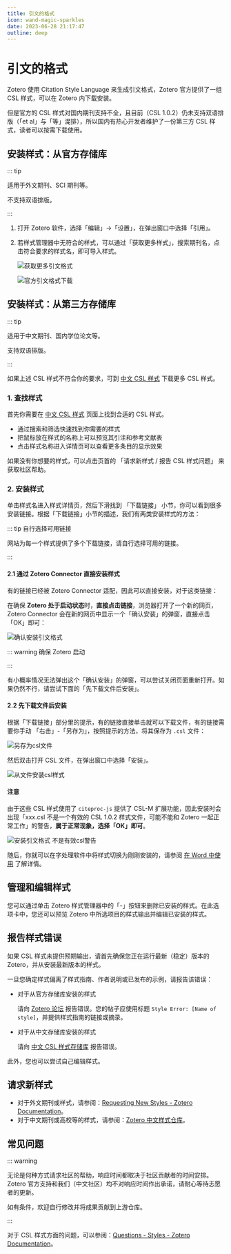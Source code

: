 ```yaml
---
title: 引文的格式
icon: wand-magic-sparkles
date: 2023-06-28 21:17:47
outline: deep
---
```


# 引文的格式

Zotero 使用 Citation Style Language 来生成引文格式，Zotero 官方提供了一组 CSL 样式，可以在 Zotero 内下载安装。

但是官方的 CSL 样式对国内期刊支持不全，且目前（CSL 1.0.2）仍未支持双语排版（「et al」与「等」混排），所以国内有热心开发者维护了一份第三方 CSL 样式，读者可以按需下载使用。

## 安装样式：从官方存储库

::: tip

适用于外文期刊、SCI 期刊等。

不支持双语排版。

:::

1. 打开 Zotero 软件，选择「编辑」->「设置」，在弹出窗口中选择「引用」。

   <!-- ![引文格式管理](../assets/images/zotero-引文格式管理.png) -->

2. 若样式管理器中无符合的样式，可以通过「获取更多样式」，搜索期刊名，点击符合要求的样式名，即可导入样式。

   ![获取更多引文格式](../assets/images/zotero-获取更多引文格式.png)

   ![官方引文格式下载](../assets/images/zotero-官方引文格式.png)

## 安装样式：从第三方存储库

::: tip

适用于中文期刊、国内学位论文等。

支持双语排版。

:::

如果上述 CSL 样式不符合你的要求，可到 [中文 CSL 样式](https://zotero-chinese.com/styles) 下载更多 CSL 样式。

### 1. 查找样式

首先你需要在 [中文 CSL 样式](https://zotero-chinese.com/styles) 页面上找到合适的 CSL 样式。

- 通过搜索和筛选快速找到你需要的样式
- 把鼠标放在样式的名称上可以预览其引注和参考文献表
- 点击样式名称进入详情页可以查看更多条目的显示效果

如果没有你想要的样式，可以点击页首的 「请求新样式 / 报告 CSL 样式问题」 来获取社区帮助。

### 2. 安装样式

单击样式名进入样式详情页，然后下滑找到 「下载链接」 小节，你可以看到很多安装链接。根据「下载链接」小节的描述，我们有两类安装样式的方法：

::: tip 自行选择可用链接

网站为每一个样式提供了多个下载链接，请自行选择可用的链接。

:::

#### 2.1 通过 Zotero Connector 直接安装样式

有的链接已经被 Zotero Connector 适配，因此可以直接安装，对于这类链接：

在确保 **Zotero 处于启动状态**时，**直接点击链接**，浏览器打开了一个新的网页，Zotero Connector 会在新的网页中显示一个「确认安装」的弹窗，直接点击「OK」即可：

![确认安装引文格式](../assets/images/zotero-从connector添加csl样式.png)

::: warning 确保 Zotero 启动

:::

有小概率情况无法弹出这个「确认安装」的弹窗，可以尝试关闭页面重新打开。如果仍然不行，请尝试下面的「先下载文件后安装」。

#### 2.2 先下载文件后安装

根据「下载链接」部分里的提示，有的链接直接单击就可以下载文件，有的链接需要你手动 「右击」-「另存为」，按照提示的方法，将其保存为 `.csl` 文件：

![另存为csl文件](../assets/images/另存为csl文件.png)

然后双击打开 CSL 文件，在弹出窗口中选择「安装」。

![从文件安装csl样式](../assets/images/zotero-从文件安装csl样式.png)

#### 注意

由于这些 CSL 样式使用了 `citeproc-js` 提供了 CSL-M 扩展功能，因此安装时会出现「xxx.csl 不是一个有效的 CSL 1.0.2 样式文件，可能不能和 Zotero 一起正常工作」的警告，**属于正常现象，选择「OK」即可**。

![安装引文格式 不是有效csl警告](../assets/images/安装引文格式-不是有效csl警告.png)

随后，你就可以在字处理软件中将样式切换为刚刚安装的，请参阅 [在 Word 中使用](./ms-word-plugin.md) 了解详情。

## 管理和编辑样式

您可以通过单击 Zotero 样式管理器中的「-」按钮来删除已安装的样式。在此选项卡中，您还可以预览 Zotero 中所选项目的样式输出并编辑已安装的样式。

## 报告样式错误

如果 CSL 样式未提供预期输出，请首先确保您正在运行最新（稳定）版本的 Zotero，并从安装最新版本的样式。

一旦您确定样式偏离了样式指南、作者说明或已发布的示例，请报告该错误：

- 对于从官方存储库安装的样式

  请向 [Zotero 论坛](https://www.zotero.org/forum) 报告错误。您的帖子应使用标题 `Style Error: [Name of style]`，并提供样式指南的链接或摘录。

- 对于从中文存储库安装的样式

  请向 [中文 CSL 样式存储库](https://github.com/zotero-chinese/styles) 报告错误。

此外，您也可以尝试自己编辑样式。

## 请求新样式

- 对于外文期刊或样式，请参阅：[Requesting New Styles - Zotero Documentation](https://www.zotero.org/support/styles#requesting_new_styles)。
- 对于中文期刊或高校等的样式，请参阅：[Zotero 中文样式仓库](https://github.com/zotero-chinese/styles?tab=readme-ov-file#没有找到符合需要的样式)。

## 常见问题

::: warning

无论是何种方式请求社区的帮助，响应时间都取决于社区贡献者的时间安排。Zotero 官方支持和我们（中文社区）均不对响应时间作出承诺，请耐心等待志愿者的更新。

如有条件，欢迎自行修改并将成果贡献到上游仓库。

:::

对于 CSL 样式方面的问题，可以参阅：[Questions - Styles - Zotero Documentation](https://www.zotero.org/support/styles#questions)。
